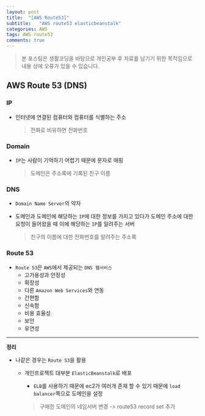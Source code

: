 ```yaml
---
layout: post
title:  "[AWS Route53]"
subtitle:   "AWS route53 elasticbeanstalk"
categories: AWS
tags: AWS route53
comments: true
---
```

> 본 포스팅은 생활코딩을 바탕으로 개인공부 후 자료를 남기기 위한 목적임으로 내용 상에 오류가 있을 수 있습니다.


## AWS Route 53 (DNS)

### IP
- 인터넷에 연결된 컴퓨터와 컴퓨터를 식별하는 주소

	> 전화로 비유하면 전화번호

### Domain
- `IP`는 사람이 기억하기 어렵기 때문에 문자로 매핑

	> 도메인은 주소록에 기록된 친구 이름

### DNS
- `Domain Name Server`의 약자
- 도메인과 도메인에 해당하는 `IP`에 대한 정보를 가지고 있다가 도메인 주소에 대한 요청이 들어왔을 때 이에 해당하는 `IP`를 알려주는 서버

	> 친구의 이름에 대한 전화번호를 알려주는 주소록

### Route 53
- `Route 53`은 `AWS`에서 제공되는 `DNS 웹서비스`
	- 고가용성과 안정성
	- 확장성
	- 다른 `Amazon Web Services`와 연동
	- 간편함
	- 신속함
	- 비용 효율성
	- 보안
	- 유연성

----
**정리**

- 나같은 경우는 `Route 53`을 활용
	- 개인프로젝트 대부분 `ElasticBeanstalk`로 배포
		- `ELB`를 사용하기 때문에 ec2가 여러개 존재 할 수 있기 때문에 `load balancer`쪽으로 도메인을 설정

		> 구매한 도메인의 네임서버 변경 -> route53 record set 추가
